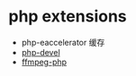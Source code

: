 # php extensions


* php-eaccelerator 缓存
* [php-devel](php-devel.md)
* [ffmpeg-php](ffmpeg-php.md)

